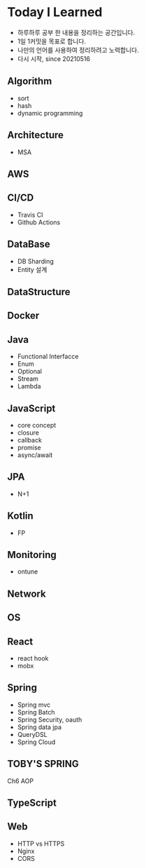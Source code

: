 # Today I Learned

- 하루하루 공부 한 내용을 정리하는 공간입니다.
- 1일 1커밋을 목표로 합니다.
- 나만의 언어를 사용하여 정리하려고 노력합니다.
- 다시 시작, since 20210516

## Algorithm
- sort
- hash
- dynamic programming
## Architecture
- MSA
## AWS
## CI/CD
- Travis CI
- Github Actions
## DataBase
- DB Sharding
- Entity 설계
## DataStructure
## Docker
## Java
- Functional Interfacce
- Enum
- Optional
- Stream
- Lambda
## JavaScript
- core concept
- closure
- callback
- promise
- async/await
## JPA
- N+1
## Kotlin
- FP
## Monitoring
- ontune
## Network
## OS
## React
- react hook
- mobx
## Spring
- Spring mvc
- Spring Batch
- Spring Security, oauth
- Spring data jpa
- QueryDSL
- Spring Cloud
## TOBY'S SPRING
Ch6 AOP
## TypeScript
## Web
- HTTP vs HTTPS
- Nginx
- CORS
